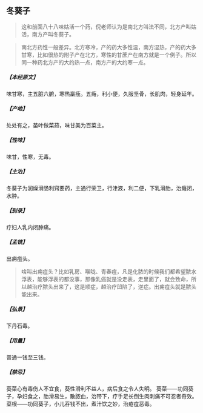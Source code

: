 ## 冬葵子

> 这和前面八十八味姑活一个药，倪老师认为是南北方叫法不同，北方产叫姑活，南方产叫冬葵子。

> 南北方药性一般差异。北方寒冷，产的药大多性温，南方湿热，产的药大多甘寒，比如很热的附子产在北方，寒性的甘蔗产在南方就是一个例子。所以同一种药北方产的大约热一点，南方产的大约寒一点。

##### 【本经原文】
味甘寒，主五脏六腑，寒热羸瘦。五癃，利小便，久服坚骨，长肌肉，轻身延年。
##### 【产地】
处处有之，苗叶做菜茹，味甘美为百菜主。
##### 【性味】
味甘，性寒，无毒。
##### 【主治】
冬葵子为润燥滑肠利窍要药，主通行荣卫，行津液，利二便，下乳滑胎，治癃闭，水肿。
##### 【别录】
疗妇人乳内闭肿痛。
##### 【孟铣】
出痈疽头。

> 啥叫出痈疽头？比如乳房、喉咙、青春痘，凡是化脓的时候我们都希望脓水浮表，能够浮表的都没事，那像乳癌就是没走表，走里面了，就会致命，所以越治疗脓头出来了，这是顺症，越治疗凹陷了，逆症。出痈疽头就是脓头能出来。

##### 【弘景】
下丹石毒。
##### 【用量】
普通一钱至三钱。
##### 【禁忌】
葵菜心有毒伤人不宜食，葵性滑利不益人，病后食之令人失明。
葵菜——功同葵子，孕妇食之，胎滑易生，散脓血，治带下，疗手足长倒生肉刺痛不可忍者奇效。
菜根——功同葵子，小儿吞钱不出，煮汁饮之妙，治疮疽恶毒。